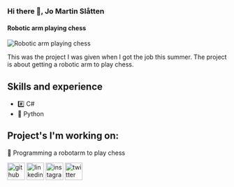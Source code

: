 ### Hi there 👋, Jo Martin Slåtten
#### Robotic arm playing chess
![Robotic arm playing chess](https://raw.githubusercontent.com/HVLrobotics/project-reporting-example/9f3fef09243d8dec53e37df6c821e7fd0ef71b9e/%E2%80%ABimages/logo.png)

This was the project I was given when I got the job this summer. The project is about getting a robotic arm to play chess. 

## Skills and experience
* #️⃣ C# 
* 🐍 Python

## Project's I'm working on:
🤖 Programming a robotarm to play chess 

[<img src='https://cdn.jsdelivr.net/npm/simple-icons@3.0.1/icons/github.svg' alt='github' height='40'>](https://github.com/jomartinsl)  [<img src='https://cdn.jsdelivr.net/npm/simple-icons@3.0.1/icons/linkedin.svg' alt='linkedin' height='40'>](https://www.linkedin.com/in/jo-martin-slåtten-3ba05722b/)  [<img src='https://cdn.jsdelivr.net/npm/simple-icons@3.0.1/icons/instagram.svg' alt='instagram' height='40'>](https://www.instagram.com/jomsla98/)  [<img src='https://cdn.jsdelivr.net/npm/simple-icons@3.0.1/icons/twitter.svg' alt='twitter' height='40'>](https://twitter.com/slatten_jo)  
